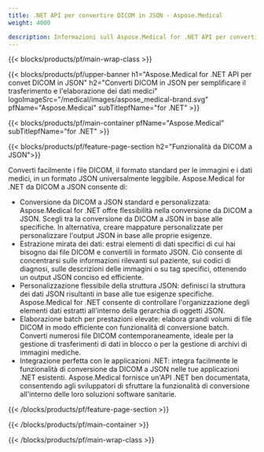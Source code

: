 ```yaml
---
title: .NET API per convertire DICOM in JSON - Aspose.Medical
weight: 4000

description: Informazioni sull Aspose.Medical for .NET API per convertire DICOM in JSON
---
```


{{< blocks/products/pf/main-wrap-class >}}

{{< blocks/products/pf/upper-banner h1="Aspose.Medical for .NET API per convet DICOM in JSON" h2="Converti DICOM in JSON per semplificare il trasferimento e l'elaborazione dei dati medici" logoImageSrc="/medical/images/aspose_medical-brand.svg" pfName="Aspose.Medical" subTitlepfName="for .NET" >}}

{{< blocks/products/pf/main-container pfName="Aspose.Medical" subTitlepfName="for .NET" >}}

{{< blocks/products/pf/feature-page-section h2="Funzionalità da DICOM a JSON">}}

<p>Converti facilmente i file DICOM, il formato standard per le immagini e i dati medici, in un formato JSON universalmente leggibile. Aspose.Medical for .NET da DICOM a JSON consente di:</p>

<ul>
<li>Conversione da DICOM a JSON standard e personalizzata: Aspose.Medical for .NET offre flessibilità nella conversione da DICOM a JSON. Scegli tra la conversione da DICOM a JSON in base alle specifiche. In alternativa, creare mappature personalizzate per personalizzare l'output JSON in base alle proprie esigenze.</li>
<li>Estrazione mirata dei dati: estrai elementi di dati specifici di cui hai bisogno dai file DICOM e convertili in formato JSON. Ciò consente di concentrarsi sulle informazioni rilevanti sul paziente, sui codici di diagnosi, sulle descrizioni delle immagini o su tag specifici, ottenendo un output JSON conciso ed efficiente.</li>
<li>Personalizzazione flessibile della struttura JSON: definisci la struttura dei dati JSON risultanti in base alle tue esigenze specifiche. Aspose.Medical for .NET consente di controllare l'organizzazione degli elementi dati estratti all'interno della gerarchia di oggetti JSON.</li>
<li>Elaborazione batch per prestazioni elevate: elabora grandi volumi di file DICOM in modo efficiente con funzionalità di conversione batch. Converti numerosi file DICOM contemporaneamente, ideale per la gestione di trasferimenti di dati in blocco o per la gestione di archivi di immagini mediche.</li>
<li>Integrazione perfetta con le applicazioni .NET: integra facilmente le funzionalità di conversione da DICOM a JSON nelle tue applicazioni .NET esistenti.  Aspose.Medical fornisce un'API .NET ben documentata, consentendo agli sviluppatori di sfruttare la funzionalità di conversione all'interno delle loro soluzioni software sanitarie.</li>
</ul>

{{< /blocks/products/pf/feature-page-section >}}

{{< /blocks/products/pf/main-container >}}

{{< /blocks/products/pf/main-wrap-class >}}